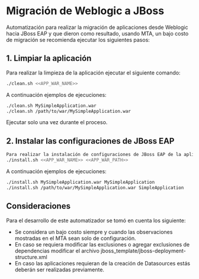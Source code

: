 # Migración de Weblogic a JBoss

Automatización para realizar la migración de aplicaciones desde Weblogic hacia JBoss EAP y que dieron como resultado, usando MTA, un bajo costo de migración se recomienda ejecutar los siguientes pasos:

## 1. Limpiar la aplicación

Para realizar la limpieza de la aplicación ejecutar el siguiente comando:

```bash
./clean.sh <<APP_WAR_NAME>>
```

A continuación ejemplos de ejecuciones:

```bash
./clean.sh MySimpleApplication.war
./clean.sh /path/to/war/MySimpleApplication.war
```

Ejecutar solo una vez durante el proceso.

## 2. Instalar las configuraciones de JBoss EAP

```bash
Para realizar la instalación de configuraciones de JBoss EAP de la aplicación ejecutar el siguiente comando:
./install.sh <<APP_WAR_NAME>> <<APP_WAR_PATH>>
```

A continuación ejemplos de ejecuciones:

```bash
./install.sh MySimpleApplication.war MySimpleApplication
./install.sh /path/to/war/MySimpleApplication.war SimpleApplication
```

## Consideraciones

Para el desarrollo de este automatizador se tomó en cuenta los siguiente:

- Se considera un bajo costo siempre y cuando las observaciones mostradas en el MTA sean solo de configuración.
- En caso se requiera modificar las exclusiones o agregar exclusiones de dependencias modificar el archivo jboss_template/jboss-deployment-structure.xml
- En caso las aplicaciones requieran de la creación de Datasources estás deberán ser realizadas previamente.
